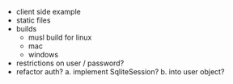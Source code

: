 - client side example
- static files
- builds
  - musl build for linux
  - mac
  - windows
- restrictions on user / password?
- refactor auth?
  a. implement SqliteSession?
  b. into user object?
